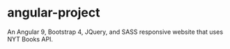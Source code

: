 # angular-project
An Angular 9, Bootstrap 4, JQuery, and SASS responsive website that uses NYT Books API.
